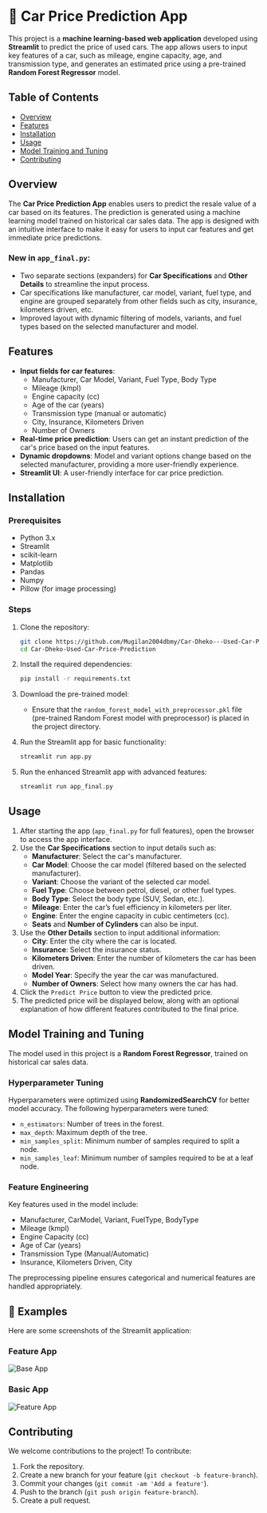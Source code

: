 # 🚗 Car Price Prediction App

This project is a **machine learning-based web application** developed using **Streamlit** to predict the price of used cars. The app allows users to input key features of a car, such as mileage, engine capacity, age, and transmission type, and generates an estimated price using a pre-trained **Random Forest Regressor** model.

## Table of Contents

- [Overview](#overview)
- [Features](#features)
- [Installation](#installation)
- [Usage](#usage)
- [Model Training and Tuning](#model-training-and-tuning)
- [Contributing](#contributing)

## Overview

The **Car Price Prediction App** enables users to predict the resale value of a car based on its features. The prediction is generated using a machine learning model trained on historical car sales data. The app is designed with an intuitive interface to make it easy for users to input car features and get immediate price predictions.

### New in `app_final.py`:
- Two separate sections (expanders) for **Car Specifications** and **Other Details** to streamline the input process.
- Car specifications like manufacturer, car model, variant, fuel type, and engine are grouped separately from other fields such as city, insurance, kilometers driven, etc.
- Improved layout with dynamic filtering of models, variants, and fuel types based on the selected manufacturer and model.
  
## Features

- **Input fields for car features**: 
  - Manufacturer, Car Model, Variant, Fuel Type, Body Type
  - Mileage (kmpl)
  - Engine capacity (cc)
  - Age of the car (years)
  - Transmission type (manual or automatic)
  - City, Insurance, Kilometers Driven
  - Number of Owners
- **Real-time price prediction**: Users can get an instant prediction of the car's price based on the input features.
- **Dynamic dropdowns**: Model and variant options change based on the selected manufacturer, providing a more user-friendly experience.
- **Streamlit UI**: A user-friendly interface for car price prediction.
  
## Installation

### Prerequisites
- Python 3.x
- Streamlit
- scikit-learn
- Matplotlib
- Pandas
- Numpy
- Pillow (for image processing)

### Steps
1. Clone the repository:
   ```bash
   git clone https://github.com/Mugilan2004dbmy/Car-Dheko---Used-Car-Price-Prediction.git
   cd Car-Dheko-Used-Car-Price-Prediction
   ```

2. Install the required dependencies:
   ```bash
   pip install -r requirements.txt
   ```

3. Download the pre-trained model:
   - Ensure that the `random_forest_model_with_preprocessor.pkl` file (pre-trained Random Forest model with preprocessor) is placed in the project directory.

4. Run the Streamlit app for basic functionality:
   ```bash
   streamlit run app.py
   ```

5. Run the enhanced Streamlit app with advanced features:
   ```bash
   streamlit run app_final.py
   ```

## Usage

1. After starting the app (`app_final.py` for full features), open the browser to access the app interface.
2. Use the **Car Specifications** section to input details such as:
   - **Manufacturer**: Select the car's manufacturer.
   - **Car Model**: Choose the car model (filtered based on the selected manufacturer).
   - **Variant**: Choose the variant of the selected car model.
   - **Fuel Type**: Choose between petrol, diesel, or other fuel types.
   - **Body Type**: Select the body type (SUV, Sedan, etc.).
   - **Mileage**: Enter the car’s fuel efficiency in kilometers per liter.
   - **Engine**: Enter the engine capacity in cubic centimeters (cc).
   - **Seats** and **Number of Cylinders** can also be input.
3. Use the **Other Details** section to input additional information:
   - **City**: Enter the city where the car is located.
   - **Insurance**: Select the insurance status.
   - **Kilometers Driven**: Enter the number of kilometers the car has been driven.
   - **Model Year**: Specify the year the car was manufactured.
   - **Number of Owners**: Select how many owners the car has had.
4. Click the `Predict Price` button to view the predicted price.
5. The predicted price will be displayed below, along with an optional explanation of how different features contributed to the final price.

## Model Training and Tuning

The model used in this project is a **Random Forest Regressor**, trained on historical car sales data. 

### Hyperparameter Tuning
Hyperparameters were optimized using **RandomizedSearchCV** for better model accuracy. The following hyperparameters were tuned:
- `n_estimators`: Number of trees in the forest.
- `max_depth`: Maximum depth of the tree.
- `min_samples_split`: Minimum number of samples required to split a node.
- `min_samples_leaf`: Minimum number of samples required to be at a leaf node.

### Feature Engineering
Key features used in the model include:
- Manufacturer, CarModel, Variant, FuelType, BodyType
- Mileage (kmpl)
- Engine Capacity (cc)
- Age of Car (years)
- Transmission Type (Manual/Automatic)
- Insurance, Kilometers Driven, City

The preprocessing pipeline ensures categorical and numerical features are handled appropriately.
## 🎨 Examples

Here are some screenshots of the Streamlit application:

### Feature App
![Base App](screenshots/screenshot1.png)

### Basic App
![Feature App](screenshots/screenshot2.png)

## Contributing

We welcome contributions to the project! To contribute:

1. Fork the repository.
2. Create a new branch for your feature (`git checkout -b feature-branch`).
3. Commit your changes (`git commit -am 'Add a feature'`).
4. Push to the branch (`git push origin feature-branch`).
5. Create a pull request.
